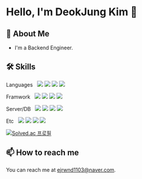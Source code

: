# Hello, I'm DeokJung Kim 👋

## 🚀 About Me

- I'm a Backend Engineer.

## 🛠 Skills

<p>
  Languages &nbsp;
  <img src="https://img.shields.io/badge/java-007396?style=for-the-badge&logo=java&logoColor=white">
  <img src="https://img.shields.io/badge/c-00599C?style=for-the-badge&logo=c%2B%2B&logoColor=white">
  <img src="https://img.shields.io/badge/python-3776AB?style=for-the-badge&logo=python&logoColor=white">
  <img src="https://img.shields.io/badge/javascript-F7DF1E?style=for-the-badge&logo=javascript&logoColor=black">
  <br/>

  Framwork &nbsp;
<img src="https://img.shields.io/badge/spring-6DB33F?style=for-the-badge&logo=spring&logoColor=white">
<img src="https://img.shields.io/badge/springboot-6DB33F?style=for-the-badge&logo=springboot&logoColor=white">
<img src="https://img.shields.io/badge/express-000000?style=for-the-badge&logo=express&logoColor=white">
<img src="https://img.shields.io/badge/flask-000000?style=for-the-badge&logo=flask&logoColor=white">
  <br/>

  Server/DB &nbsp;
<img src="https://img.shields.io/badge/mongoDB-47A248?style=for-the-badge&logo=MongoDB&logoColor=white">
<img src="https://img.shields.io/badge/firebase-FFCA28?style=for-the-badge&logo=firebase&logoColor=white">
<img src="https://img.shields.io/badge/mysql-4479A1?style=for-the-badge&logo=mysql&logoColor=white">
<img src="https://img.shields.io/badge/nginx-6DB33F?style=for-the-badge&logo=nginx&logoColor=white">

  Etc &nbsp;
<img src="https://img.shields.io/badge/aws-A86454?style=for-the-badge&logo=amazon&logoColor=white">
<img src="https://img.shields.io/badge/git-F05032?style=for-the-badge&logo=git&logoColor=white">
<img src="https://img.shields.io/badge/docker-339AF0?style=for-the-badge&logo=docker&logoColor=white">
<img src="https://img.shields.io/badge/socket.io-010101?style=for-the-badge&logo=socket.io&logoColor=white">
  <br/>
</p>

[![Solved.ac
프로필](http://mazassumnida.wtf/api/v2/generate_badge?boj=ejrwnd1103)](https://solved.ac/ejrwnd1103)

## 📫 How to reach me
You can reach me at [ejrwnd1103@naver.com](mailto:ejrwnd1103@naver.com).
